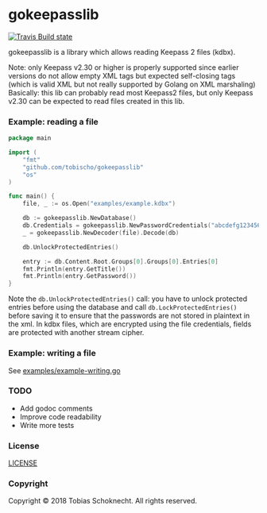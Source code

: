 gokeepasslib
============

[![Travis Build state](https://api.travis-ci.org/tobischo/gokeepasslib.svg)](https://travis-ci.org/tobischo/gokeepasslib)

gokeepasslib is a library which allows reading Keepass 2 files (kdbx).

Note: only Keepass v2.30 or higher is properly supported since earlier versions do not allow empty XML tags but expected self-closing tags (which is valid XML but not really supported by Golang on XML marshaling)
Basically: this lib can probably read most Keepass2 files, but only Keepass v2.30 can be expected to read files created in this lib.

### Example: reading a file

```go
package main

import (
	"fmt"
	"github.com/tobischo/gokeepasslib"
	"os"
)

func main() {
	file, _ := os.Open("examples/example.kdbx")

	db := gokeepasslib.NewDatabase()
	db.Credentials = gokeepasslib.NewPasswordCredentials("abcdefg12345678")
	_ = gokeepasslib.NewDecoder(file).Decode(db)

	db.UnlockProtectedEntries()

	entry := db.Content.Root.Groups[0].Groups[0].Entries[0]
	fmt.Println(entry.GetTitle())
	fmt.Println(entry.GetPassword())
}
```

Note the `db.UnlockProtectedEntries()` call: you have to unlock protected entries before using the database
and call `db.LockProtectedEntries()` before saving it to ensure that the passwords are not stored in plaintext in the xml.
In kdbx files, which are encrypted using the file credentials, fields are protected with another stream cipher.

### Example: writing a file

See [examples/example-writing.go](examples/example-writing.go)

### TODO

* Add godoc comments
* Improve code readability
* Write more tests

### License
[LICENSE](LICENSE.md)

### Copyright
Copyright &copy; 2018 Tobias Schoknecht. All rights reserved.

